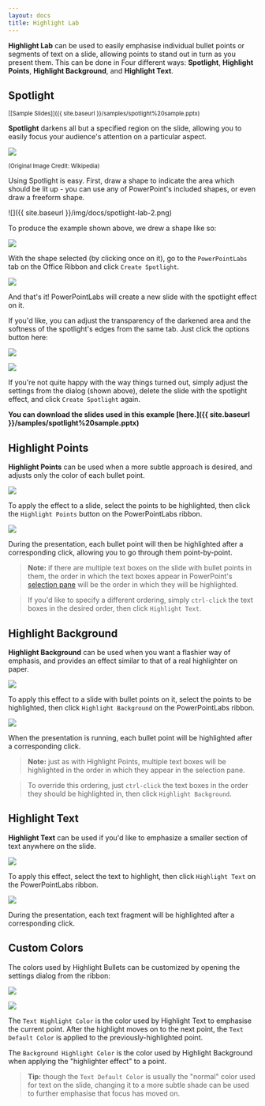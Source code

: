```yaml
---
layout: docs
title: Highlight Lab
---
```


**Highlight Lab** can be used to easily emphasise individual bullet points or segments of text on a slide, allowing points to stand out in turn as you present them. This can be done in Four different ways: **Spotlight**, **Highlight Points**, **Highlight Background**, and **Highlight Text**.

## <a class="anchor-bookmark" id="spotlight"></a> Spotlight 
<small>[[Sample Slides]]({{ site.baseurl }}/samples/spotlight%20sample.pptx)</small>

**Spotlight** darkens all but a specified region on the slide, allowing you to easily focus your audience's attention on a particular aspect.

<p>
<img class="box-shadow" src="{{ site.baseurl }}/img/docs/spotlight-lab-1.png" />
</p>
<small>(Original Image Credit: Wikipedia)</small>

Using Spotlight is easy. First, draw a shape to indicate the area which should be lit up - you can use any of PowerPoint's included shapes, or even draw a freeform shape.

![]({{ site.baseurl }}/img/docs/spotlight-lab-2.png)

To produce the example shown above, we drew a shape like so:

<p>
<img class="box-shadow" src="{{ site.baseurl }}/img/docs/spotlight-lab-3.png" />
</p>

With the shape selected (by clicking once on it), go to the <code>PowerPointLabs</code> tab on the Office Ribbon and click <code>Create Spotlight</code>. 

<p>
<img class="box-shadow" src="{{ site.baseurl }}/img/docs/spotlight-lab-4.png" />
</p>

And that's it! PowerPointLabs will create a new slide with the spotlight effect on it.

If you'd like, you can adjust the transparency of the darkened area and the softness of the spotlight's edges from the same tab. Just click the options button here:

<p>
<img class="box-shadow" src="{{ site.baseurl }}/img/docs/spotlight-lab-5.png" />
</p>

<p>
<img class="box-shadow" src="{{ site.baseurl }}/img/docs/spotlight-lab-6.png" />
</p>

If you're not quite happy with the way things turned out, simply adjust the settings from the dialog (shown above), delete the slide with the spotlight effect, and click `Create Spotlight` again.

**You can download the slides used in this example [here.]({{ site.baseurl }}/samples/spotlight%20sample.pptx)**

## <a class="anchor-bookmark" id="highlight-points"></a> Highlight Points
**Highlight Points** can be used when a more subtle approach is desired, and adjusts only the color of each bullet point.

<p>
	<img class="box-shadow slide" src="{{ site.baseurl }}/img/docs/highlight-lab-points-1.gif">
</p>

To apply the effect to a slide, select the points to be highlighted, then click the `Highlight Points` button on the PowerPointLabs ribbon.

<p>
	<img class="box-shadow" src="{{ site.baseurl }}/img/docs/highlight-lab-points-2.png">
</p>

During the presentation, each bullet point will then be highlighted after a corresponding click, allowing you to go through them point-by-point.

> **Note:** if there are multiple text boxes on the slide with bullet points in them, the order in which the text boxes appear in PowerPoint's [selection pane](http://www.ellenfinkelstein.com/pptblog/the-wonderful-selection-pane-lets-you-easily-hide-objects-select-them-and-even-rename-them/) will be the order in which they will be highlighted.

>If you'd like to specify a different ordering, simply `ctrl-click` the text boxes in the desired order, then click `Highlight Text`.

## <a class="anchor-bookmark" id="highlight-background"></a> Highlight Background
**Highlight Background** can be used when you want a flashier way of emphasis, and provides an effect similar to that of a real highlighter on paper.

<p>
	<img class="box-shadow slide" src="{{ site.baseurl }}/img/docs/highlight-lab-background-1.gif">
</p>

To apply this effect to a slide with bullet points on it, select the points to be highlighted, then click `Highlight Background` on the PowerPointLabs ribbon.

<p>
	<img class="box-shadow" src="{{ site.baseurl }}/img/docs/highlight-lab-background-2.png">
</p>

When the presentation is running, each bullet point will be highlighted after a corresponding click.

> **Note:** just as with Highlight Points, multiple text boxes will be highlighted in the order in which they appear in the selection pane.

> To override this ordering, just `ctrl-click` the text boxes in the order they should be highlighted in, then click `Highlight Background`.

## <a class="anchor-bookmark" id="highlight-text"></a> Highlight Text
**Highlight Text** can be used if you'd like to emphasize a smaller section of text anywhere on the slide.

<p>
	 <img class="box-shadow slide" src="{{ site.baseurl }}/img/docs/highlight-lab-text-1.gif">
</p>

To apply this effect, select the text to highlight, then click `Highlight Text` on the PowerPointLabs ribbon.

<p>
	<img class="box-shadow" src="{{ site.baseurl }}/img/docs/highlight-lab-text-2.png">
</p>

During the presentation, each text fragment will be highlighted after a corresponding click.

## <a class="anchor-bookmark" id="custom-colors"></a> Custom Colors
The colors used by Highlight Bullets can be customized by opening the settings dialog from the ribbon:

<p>
	<img class="box-shadow" src="{{ site.baseurl }}/img/docs/highlight-lab-bullets-1.png">
</p>

<p>
	<img class="box-shadow" src="{{ site.baseurl }}/img/docs/highlight-lab-bullets-2.png">
</p>

The `Text Highlight Color` is the color used by Highlight Text to emphasise the current point. After the highlight moves on to the next point, the `Text Default Color` is applied to the previously-highlighted point.

The `Background Highlight Color` is the color used by Highlight Background when applying the "highlighter effect" to a point.

> **Tip:** though the `Text Default Color` is usually the "normal" color used for text on the slide, changing it to a more subtle shade can be used to further emphasise that focus has moved on.